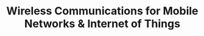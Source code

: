 ---
layout: post
title: Wireless Communications for Mobile Networks & Internet of Things
permalink: /cis5490
---